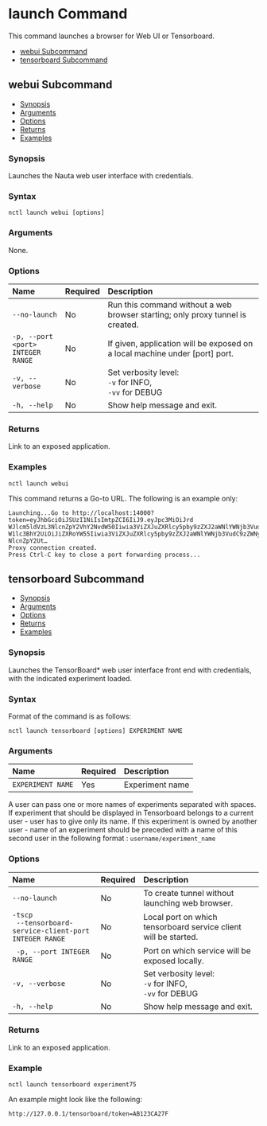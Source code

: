 # launch Command

This command launches a browser for Web UI or Tensorboard.

- [webui Subcommand](#webui-subcommand)  
- [tensorboard Subcommand](#tensorboard-subcommand)

## webui Subcommand

- [Synopsis](#synopsis)  
- [Arguments](#arguments)  
- [Options](#options)
- [Returns](#returns)
- [Examples](#examples)  

### Synopsis

Launches the Nauta web user interface with credentials.

### Syntax

`nctl launch webui [options]`

### Arguments

None.

### Options
 
 | Name | Required | Description | 
 |:--- |:--- |:--- |
 |`--no-launch` | No | Run this command without a web browser starting; only proxy tunnel is created.
 |`-p, --port <port>` <br> `INTEGER RANGE`| No | If given, application will be exposed on a local machine under [port] port.|
 |`-v, --verbose`| No | Set verbosity level: <br>`-v` for INFO, <br>`-vv` for DEBUG |
 |`-h, --help` | No | Show help message and exit. |
 
### Returns

Link to an exposed application. 

### Examples

`nctl launch webui`

This command returns a Go-to URL. The following is an example only:
<!-- language: lang-none -->
```
Launching...Go to http://localhost:14000?token=eyJhbGciOiJSUzI1NiIsImtpZCI6IiJ9.eyJpc3MiOiJrd
WJlcm5ldVzL3NlcnZpY2VhY2NvdW50Iiwia3ViZXJuZXRlcy5pby9zZXJ2aWNlYWNjb3VudC9uY
W1lc3BhY2UiOiJiZXRoYW55Iiwia3ViZXJuZXRlcy5pby9zZXJ2aWNlYWNjb3VudC9zZWNyZXQu
NlcnZpY2Ut…
Proxy connection created.
Press Ctrl-C key to close a port forwarding process...
``` 

## tensorboard Subcommand 

- [Synopsis](#synopsis_tb)  
- [Arguments](#arguments_tb)  
- [Options](#options_tb)
- [Returns](#returns_tb)
- [Examples](#example_tb)  

### <a name="synopsis_tb"></a>Synopsis

Launches the TensorBoard* web user interface front end with credentials, with the indicated experiment loaded. 

### <a name="syntax_tb"> </a> Syntax

Format of the command is as follows:

`nctl launch tensorboard [options] EXPERIMENT NAME`

### <a name="arguments_tb"> </a> Arguments

| Name | Required | Description |
|:--- |:--- |:--- |
|`EXPERIMENT NAME` | Yes | Experiment name

A user can pass one or more names of experiments separated with spaces. If experiment that should
be displayed in Tensorboard belongs to a current user - user has to give only its name. If this experiment
is owned by another user - name of an experiment should be preceded with a name of this second user
in the following format : `username/experiment_name`

### <a name="options_tb"> </a>Options
 
 | Name | Required | Description | 
 |:--- |:--- |:--- |
 |`--no-launch` | No | To create tunnel without launching web browser. |
 |`-tscp` <br>` --tensorboard-service-client-port` <br> `INTEGER RANGE`  | No | Local port on which tensorboard service client will be started. |
 |` -p, --port INTEGER RANGE` | No | Port on which service will be exposed locally. |
 |`-v, --verbose`| No | Set verbosity level: <br>`-v` for INFO, <br>`-vv` for DEBUG |
 |`-h, --help` | No | Show help message and exit. |
 
 
### <a name="returns_tb"> </a>Returns

Link to an exposed application. 

### <a name="example_tb"> </a> Example

`nctl launch tensorboard experiment75`

An example might look like the following:
<!-- language: lang-none -->

    http://127.0.0.1/tensorboard/token=AB123CA27F  
